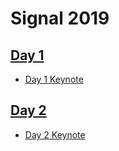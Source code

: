 # Signal 2019


## [Day 1](day1)
* [Day 1 Keynote](day1#day-1-keynote)


## [Day 2](day2)
* [Day 2 Keynote](day2#day-2-keynote)

